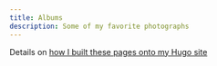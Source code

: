 ```yaml
---
title: Albums
description: Some of my favorite photographs
---
```

Details on [how I built these pages onto my Hugo site](/blog/adding-photo-galleries/)
